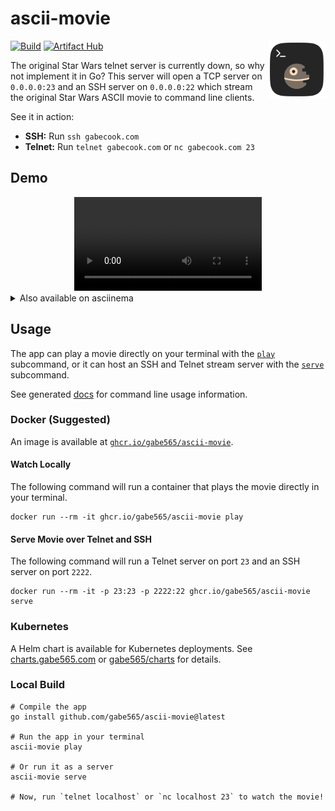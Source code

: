 # ascii-movie

<img src="./assets/icon.svg" alt="ascii-movie logo" width="92" align="right">

[![Build](https://github.com/gabe565/ascii-movie/actions/workflows/build.yml/badge.svg)](https://github.com/gabe565/ascii-movie/actions/workflows/build.yml)
[![Artifact Hub](https://img.shields.io/endpoint?url=https://artifacthub.io/badge/repository/gabe565)](https://artifacthub.io/packages/helm/gabe565/ascii-movie)

The original Star Wars telnet server is currently down, so why not implement it in Go? This server will open a TCP server on `0.0.0.0:23` and an SSH server on `0.0.0.0:22` which stream the original Star Wars ASCII movie to command line clients.

See it in action:
- **SSH:** Run `ssh gabecook.com`
- **Telnet:** Run `telnet gabecook.com` or `nc gabecook.com 23`

## Demo
<div align="center">
  <video src="https://user-images.githubusercontent.com/7717888/230992596-3f952de2-9acc-42fb-b0f9-87f1bf7fec45.mp4"></video>
</div>

<details>
  <summary>Also available on asciinema</summary>

  <p align="center">
    <a href="https://asciinema.org/a/431278"><img src="https://asciinema.org/a/431278.svg"/></a>
  </p>
</details>

## Usage

The app can play a movie directly on your terminal with the [`play`](docs/ascii-movie_play.md) subcommand, or it can host an SSH and Telnet stream server with the [`serve`](docs/ascii-movie_serve.md) subcommand.

See generated [docs](./docs/ascii-movie.md) for command line usage information.

### Docker (Suggested)
An image is available at [`ghcr.io/gabe565/ascii-movie`](https://ghcr.io/gabe565/ascii-movie).

#### Watch Locally
The following command will run a container that plays the movie directly in your terminal.

```shell
docker run --rm -it ghcr.io/gabe565/ascii-movie play
```

#### Serve Movie over Telnet and SSH
The following command will run a Telnet server on port `23` and an SSH server on port `2222`.
```shell
docker run --rm -it -p 23:23 -p 2222:22 ghcr.io/gabe565/ascii-movie serve
```

### Kubernetes
A Helm chart is available for Kubernetes deployments.
See [charts.gabe565.com](https://charts.gabe565.com/charts/ascii-movie/) or
[gabe565/charts](https://github.com/gabe565/charts/tree/main/charts/ascii-movie) for details.

### Local Build
```shell
# Compile the app
go install github.com/gabe565/ascii-movie@latest

# Run the app in your terminal
ascii-movie play

# Or run it as a server
ascii-movie serve

# Now, run `telnet localhost` or `nc localhost 23` to watch the movie!
```
